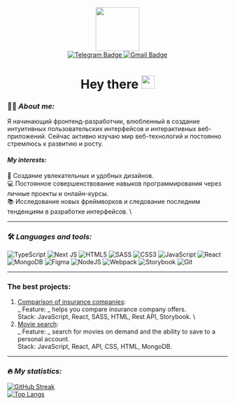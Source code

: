 <div id="header" align="center">
  <img src="https://media.giphy.com/media/l3vR85PnGsBwu1PFK/giphy.gif" width="100"/>
</div>
<div id="badges" align="center">
  <a href="https://t.me/bykosha1">
    <img src="https://img.shields.io/badge/Telegram-blue?style=for-the-badge&logo=telegram&logoColor=white" alt="Telegram Badge"/>
  </a>
  <a href="mailto:dashabykonya@gmail.com">
    <img src="https://img.shields.io/badge/Gmail-D14836?style=for-the-badge&logo=gmail&logoColor=white" alt="Gmail Badge"/>
  </a>
</div>
<div align="center">
  <img src="https://komarev.com/ghpvc/?username=DariaBykonya&style=flat-square&color=blue" alt=""/>
  <h1>
  Hey there
  <img src="https://media.giphy.com/media/hvRJCLFzcasrR4ia7z/giphy.gif" width="30px"/>
</h1>
</div>

### :woman_technologist: *About me:* 
Я начинающий фронтенд-разработчик, влюбленный в создание интуитивных пользовательских интерфейсов и интерактивных веб-приложений. Сейчас активно изучаю мир веб-технологий и постоянно стремлюсь к развитию и росту.

#### *My interests:* 
  :art: Создание увлекательных и удобных дизайнов. \
  :computer: Постоянное совершенствование навыков программирования через личные проекты и онлайн-курсы. \
  :books: Исследование новых фреймворков и следование последним тенденциям в разработке интерфейсов. \

---


### :hammer_and_wrench: *Languages and tools:* 
![TypeScript](https://img.shields.io/badge/typescript-%23007ACC.svg?style=for-the-badge&logo=typescript&logoColor=white)
![Next JS](https://img.shields.io/badge/Next-black?style=for-the-badge&logo=next.js&logoColor=white)
![HTML5](https://img.shields.io/badge/html5-%23E34F26.svg?style=for-the-badge&logo=html5&logoColor=white)
![SASS](https://img.shields.io/badge/SASS-hotpink.svg?style=for-the-badge&logo=SASS&logoColor=white)
![CSS3](https://img.shields.io/badge/css3-%231572B6.svg?style=for-the-badge&logo=css3&logoColor=white)
![JavaScript](https://img.shields.io/badge/javascript-%23323330.svg?style=for-the-badge&logo=javascript&logoColor=%23F7DF1E)
![React](https://img.shields.io/badge/react-%2320232a.svg?style=for-the-badge&logo=react&logoColor=%2361DAFB)
![MongoDB](https://img.shields.io/badge/MongoDB-%234ea94b.svg?style=for-the-badge&logo=mongodb&logoColor=white)
![Figma](https://img.shields.io/badge/figma-%23F24E1E.svg?style=for-the-badge&logo=figma&logoColor=white)
![NodeJS](https://img.shields.io/badge/node.js-6DA55F?style=for-the-badge&logo=node.js&logoColor=white)
![Webpack](https://img.shields.io/badge/webpack-%238DD6F9.svg?style=for-the-badge&logo=webpack&logoColor=black)
![Storybook](https://img.shields.io/badge/-Storybook-FF4785?style=for-the-badge&logo=storybook&logoColor=white)
![Git](https://img.shields.io/badge/git-%23F05033.svg?style=for-the-badge&logo=git&logoColor=white)

---

### The best projects:

1. [Comparison of insurance companies](https://github.com/insurance-product-comparisons/fronted):\
  \_ Feature: \_ helps you compare insurance company offers.\
  Stack: JavaScript, React, SASS, HTML, Rest API, Storybook. \
2. [Movie search](https://github.com/DariaBykonya/movies-explorer-frontend):\
  \_ Feature: \_ search for movies on demand and the ability to save to a personal account.\
  Stack: JavaScript, React, API, CSS, HTML, MongoDB.


---

### :fire: *My statistics:*  
[![GitHub Streak](http://github-readme-streak-stats.herokuapp.com?user=DariaBykonya&theme=terafox)](https://git.io/streak-stats)  
[![Top Langs](https://github-readme-stats.vercel.app/api/top-langs/?username=DariaBykonya&layout=compact&theme=vision-friendly-dark)](https://github.com/anuraghazra/github-readme-stats)
